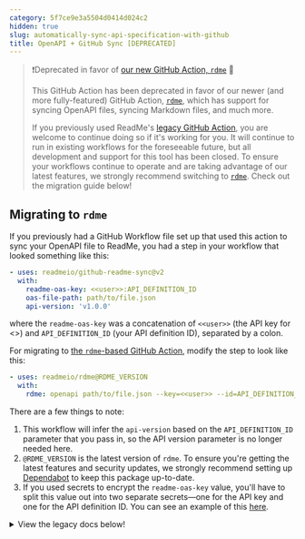 ```yaml
---
category: 5f7ce9e3a5504d0414d024c2
hidden: true
slug: automatically-sync-api-specification-with-github
title: OpenAPI + GitHub Sync [DEPRECATED]
---
```


<!--

Hello curious raw Markdown reader! 👋
This Markdown page is syncing to ReadMe via the `rdme` GitHub Action 🦉
Read more [on our main documentation page](rdme.md)

-->

> ❗️Deprecated in favor of [our new GitHub Action, `rdme`](https://docs.readme.com/docs/rdme) 🔄
>
> This GitHub Action has been deprecated in favor of our newer (and more fully-featured) GitHub Action, [`rdme`](https://docs.readme.com/docs/rdme), which has support for syncing OpenAPI files, syncing Markdown files, and much more.
>
> If you previously used ReadMe's [legacy GitHub Action](#legacy-docs), you are welcome to continue doing so if it's working for you. It will continue to run in existing workflows for the foreseeable future, but all development and support for this tool has been closed. To ensure your workflows continue to operate and are taking advantage of our latest features, we strongly recommend switching to [`rdme`](https://docs.readme.com/docs/rdme). Check out the migration guide below!

## Migrating to `rdme`

If you previously had a GitHub Workflow file set up that used this action to sync your OpenAPI file to ReadMe, you had a step in your workflow that looked something like this:

```yml
- uses: readmeio/github-readme-sync@v2
  with:
    readme-oas-key: <<user>>:API_DEFINITION_ID
    oas-file-path: path/to/file.json
    api-version: 'v1.0.0'
```

where the `readme-oas-key` was a concatenation of `<<user>>` (the API key for <<name>>) and `API_DEFINITION_ID` (your API definition ID), separated by a colon.

For migrating to [the `rdme`-based GitHub Action](https://docs.readme.com/docs/rdme), modify the step to look like this:

```yml
- uses: readmeio/rdme@RDME_VERSION
  with:
    rdme: openapi path/to/file.json --key=<<user>> --id=API_DEFINITION_ID
```

There are a few things to note:

1. This workflow will infer the `api-version` based on the `API_DEFINITION_ID` parameter that you pass in, so the API version parameter is no longer needed here.
2. `@RDME_VERSION` is the latest version of `rdme`. To ensure you're getting the latest features and security updates, we strongly recommend setting up [Dependabot](https://docs.github.com/code-security/supply-chain-security/keeping-your-dependencies-updated-automatically/keeping-your-actions-up-to-date-with-dependabot) to keep this package up-to-date.
3. If you used secrets to encrypt the `readme-oas-key` value, you'll have to split this value out into two separate secrets—one for the API key and one for the API definition ID. You can see an example of this [here](https://docs.readme.com/docs/rdme#example-using-github-secrets).

<details>

<summary>View the legacy docs below!</summary>

## Legacy Docs

With [GitHub Actions](https://github.com/features/actions), you can automatically sync your OpenAPI document whenever changes occur in your GitHub repo!

> ❗️Deprecated workflow instructions below
>
> As a reminder, the `readmeio/github-readme-sync` GitHub Action that's described below is now deprecated. The instructions are preserved for posterity. We strongly recommend all new and existing workflows use our newest GitHub Action: [`rdme`](https://docs.readme.com/docs/rdme)!

Create a new file in your GitHub repository called `.github/workflows/readme-github-sync.yml` and populate it with the template below. You only fill in one parameter from the ReadMe Dashboard and you'll be good to go!

Any subsequent commits to the `main` or `master` branch (whichever is your default branch—you can also specify any GitHub event of your choice—see [GitHub's docs](https://docs.github.com/en/free-pro-team@latest/actions/reference/workflow-syntax-for-github-actions#on) for more info) will automatically trigger the sync process and upload your specified OpenAPI file to ReadMe.

```yaml .github/workflows/readme-api-sync.yml
name: Sync OAS to ReadMe
on:
  push:
    branches:
      - main
      - master
jobs:
  build:
    runs-on: ubuntu-latest
    steps:
      - uses: actions/checkout@v3
      - uses: readmeio/github-readme-sync@v2
        with:
          readme-oas-key: 'unique-key-from-dashboard'

          # OPTIONAL CONFIG, use if necessary
          # oas-file-path: './swagger.json'
          # api-version: 'v1.0.0'
```

> 🚧 Public Repo? Secretly store your ReadMe API Key!
>
> GitHub Actions have a way to securely store sensitive information (such as your ReadMe API Key and API Specification ID), so it isn't publicly visible. You can read more [in their documentation](https://help.github.com/en/actions/automating-your-workflow-with-github-actions/creating-and-using-encrypted-secrets#creating-encrypted-secrets).

| Parameter      | Description                                                                                                                                                                                                                                                                                     |
| :------------- | :---------------------------------------------------------------------------------------------------------------------------------------------------------------------------------------------------------------------------------------------------------------------------------------------- |
| readme-oas-key | **Required** This value can be obtained from the project dashboard when adding a new API to your project. For migrating existing APIs, see [here](#migrating-existing-apis-to-github-sync).                                                                                                     |
| oas-file-path  | **Optional** Path to OpenAPI document that will be synced to ReadMe. By default, we try to find the spec file in the directory automatically (i.e. if it's a JSON or YAML file with filenames like `swagger`, `oas`, or `openapi`).                                                             |
| api-version    | **Optional** Existing ReadMe Version to upload to. By default, we use the version specified in the spec file.[Versions in ReadMe](doc:versions) and [specifying the version in the OpenAPI Info object](https://github.com/OAI/OpenAPI-Specification/blob/master/versions/3.1.0.md#info-object) |

### Migrating Existing APIs to GitHub Sync

You can also migrate APIs that are already synced into ReadMe via another mechanism. The value for `readme-oas-key` is your [ReadMe Project API Key](https://docs.readme.com/developers/docs/authentication#api-key-quick-start) and the API Specification ID (pictured below) separated by a colon (i.e. `apiKey:apiSpecId`).

![](https://files.readme.io/9a89ed3-id.png)

Use `readme-oas-key` in your `.github/workflows/readme-github-sync.yml` file and any subsequent pushes to the `master` branch (or whichever branch(es) you specify in your workflow file) in that GitHub repository will sync that OpenAPI file to ReadMe!

> 📘 Keeping Your GitHub Action Up-to-Date
>
> To ensure that you're on the latest version of our GitHub Action (along with all of your project dependencies), we highly recommend [setting up Dependabot](https://docs.github.com/en/free-pro-team@latest/github/administering-a-repository/enabling-and-disabling-version-updates), which automatically updates your project dependencies (including this one!). As a fallback, we recommend keeping your version of the `github-readme-sync` package set to `v2` as denoted above, which ensures that your workflow will execute the latest available version within the version 2 range.

### Troubleshooting

If you're seeing failures with the GitHub Action and need to troubleshoot the issue, we provide comprehensive step-by-step debug logs. We may ask for these logs (as well as a copy of your API specification file) when you contact our support team. You can enable [Step Debug Logs](https://github.com/actions/toolkit/blob/main/docs/action-debugging.md#step-debug-logs) in your GitHub Actions workflow by [setting the repository secret](https://help.github.com/en/actions/automating-your-workflow-with-github-actions/creating-and-using-encrypted-secrets#creating-encrypted-secrets) `ACTIONS_STEP_DEBUG` to `true`. For more information on accessing, downloading, and deleting logs, check out [GitHub's documentation](https://docs.github.com/en/free-pro-team@latest/actions/managing-workflow-runs/using-workflow-run-logs).

> 🚧 Debug Logs May Contain Sensitive Information
>
> Enabling [Step Debug Logs](https://github.com/actions/toolkit/blob/main/docs/action-debugging.md#step-debug-logs) will produce comprehensive logging for **all** of your GitHub Actions workflows. While we sanitize all logging output to prevent API keys from being visible, the logs may contain other sensitive information (from ReadMe and any other services that you use). Anybody with read access to the repository will be able to see these logs.
>
> We **strongly recommend** that you only enable this setting in private repositories. If working in a public repository, we suggest creating a separate private repository with your GitHub workflow and OpenAPI/Swagger files before enabling this debugger.
>
> If you do enable Step Debug Logs in your repository and your logs produce sensitive information, here are [GitHub's docs on deleting logs](https://docs.github.com/en/free-pro-team@latest/actions/managing-workflow-runs/using-workflow-run-logs#deleting-logs).

### Example

Want to see the GitHub Action in action? Check out this example repository: [kanadgupta/metrotransit-nextrip-oas](https://github.com/kanadgupta/metrotransit-nextrip-oas)

To see an example where multiple OpenAPI/Swagger files are synced in the same repository, check out [jesseyowell/oas-test-files](https://github.com/jesseyowell/oas-test-files).
